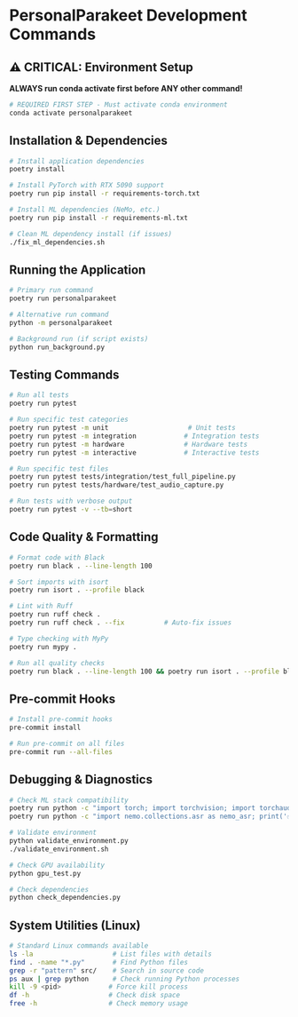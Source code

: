 # PersonalParakeet Development Commands

## ⚠️ CRITICAL: Environment Setup
**ALWAYS run conda activate first before ANY other command!**
```bash
# REQUIRED FIRST STEP - Must activate conda environment
conda activate personalparakeet
```

## Installation & Dependencies
```bash
# Install application dependencies
poetry install

# Install PyTorch with RTX 5090 support
poetry run pip install -r requirements-torch.txt

# Install ML dependencies (NeMo, etc.)
poetry run pip install -r requirements-ml.txt

# Clean ML dependency install (if issues)
./fix_ml_dependencies.sh
```

## Running the Application
```bash
# Primary run command
poetry run personalparakeet

# Alternative run command
python -m personalparakeet

# Background run (if script exists)
python run_background.py
```

## Testing Commands
```bash
# Run all tests
poetry run pytest

# Run specific test categories
poetry run pytest -m unit                    # Unit tests
poetry run pytest -m integration            # Integration tests
poetry run pytest -m hardware               # Hardware tests
poetry run pytest -m interactive            # Interactive tests

# Run specific test files
poetry run pytest tests/integration/test_full_pipeline.py
poetry run pytest tests/hardware/test_audio_capture.py

# Run tests with verbose output
poetry run pytest -v --tb=short
```

## Code Quality & Formatting
```bash
# Format code with Black
poetry run black . --line-length 100

# Sort imports with isort
poetry run isort . --profile black

# Lint with Ruff
poetry run ruff check .
poetry run ruff check . --fix          # Auto-fix issues

# Type checking with MyPy
poetry run mypy .

# Run all quality checks
poetry run black . --line-length 100 && poetry run isort . --profile black && poetry run ruff check . && poetry run mypy .
```

## Pre-commit Hooks
```bash
# Install pre-commit hooks
pre-commit install

# Run pre-commit on all files
pre-commit run --all-files
```

## Debugging & Diagnostics
```bash
# Check ML stack compatibility
poetry run python -c "import torch; import torchvision; import torchaudio; print('✅ PyTorch OK')"
poetry run python -c "import nemo.collections.asr as nemo_asr; print('✅ NeMo OK')"

# Validate environment
python validate_environment.py
./validate_environment.sh

# Check GPU availability
python gpu_test.py

# Check dependencies
python check_dependencies.py
```

## System Utilities (Linux)
```bash
# Standard Linux commands available
ls -la                    # List files with details
find . -name "*.py"       # Find Python files
grep -r "pattern" src/    # Search in source code
ps aux | grep python      # Check running Python processes
kill -9 <pid>            # Force kill process
df -h                    # Check disk space
free -h                  # Check memory usage
```